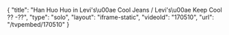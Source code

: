 {
    "title": "Han Huo Huo in Levi's\u00ae Cool Jeans \/ Levi's\u00ae Keep Cool ?? -??",
    "type": "solo",
    "layout": "iframe-static",
    "videoId": "170510",
    "url": "\/tvpembed\/170510"
}